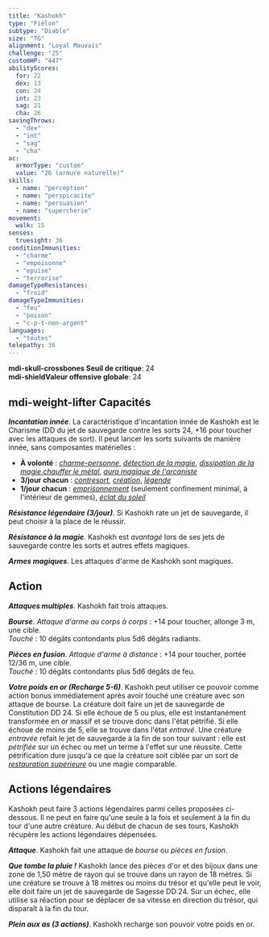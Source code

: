 ```yaml
---
title: "Kashokh"
type: "Fiélon"
subtype: "Diable"
size: "TG"
alignment: "Loyal Mauvais"
challenge: "25"
customHP: "447"
abilityScores:
  for: 22
  dex: 13
  con: 24
  int: 23
  sag: 21
  cha: 26
savingThrows:
  - "dex"
  - "int"
  - "sag"
  - "cha"
ac:
  armorType: "custom"
  value: "26 (armure naturelle)"
skills:
  - name: "perception"
  - name: "perspicacite"
  - name: "persuasion"
  - name: "supercherie"
movement:
  walk: 15
senses:
  truesight: 36
conditionImmunities:
  - "charme"
  - "empoisonne"
  - "epuise"
  - "terrorise"
damageTypeResistances:
  - "froid"
damageTypeImmunities:
  - "feu"
  - "poison"
  - "c-p-t-non-argent"
languages:
  - "toutes"
telepathy: 36
---
```

**<v-icon>mdi-skull-crossbones</v-icon> Seuil de critique**: 24       
**<v-icon>mdi-shield</v-icon>Valeur offensive globale**: 24     
## <v-icon>mdi-weight-lifter</v-icon> Capacités
_**Incantation innée**_. La caractéristique d'incantation innée de Kashokh est le Charisme (DD du jet de sauvegarde contre les sorts 24, +16 pour toucher avec les attaques de sort). Il peut lancer les sorts suivants de manière innée, sans composantes matérielles :
* **À volonté** : [_charme-personne_](/grimoire/charme-personne/), [_détection de la magie_](/grimoire/detection-de-la-magie/), [_dissipation de la magie_](/grimoire/dissipation-de-la-magie/),[_chauffer le métal_](/grimoire/chauffer-le-metal/), [_aura magique de l'arcaniste_](/grimoire/aura-magique-de-l-arcaniste/)
* **3/jour chacun** : [_contresort_](/grimoire/contresort/), [_création_](/grimoire/creation/), [_légende_](/grimoire/legende/)
* **1/jour chacun** : [_emprisonnement_](/grimoire/emprisonnement/) (seulement confinement minimal, à l'intérieur de gemmes), [_éclat du soleil_](/grimoire/eclat-du-soleil/)

_**Résistance légendaire (3/jour)**_. Si Kashokh rate un jet de sauvegarde, il peut choisir à la place de le réussir.

_**Résistance à la magie**_. Kashokh est _avantagé_ lors de ses jets de sauvegarde contre les sorts et autres effets magiques.

_**Armes magiques**_. Les attaques d'arme de Kashokh sont magiques.

## Action
_**Attaques multiples**_. Kashokh fait trois attaques.

_**Bourse**_. _Attaque d'arme au corps à corps_ : +14 pour toucher, allonge 3 m, une cible.  
_Touché_ : 10 dégâts contondants plus 5d6 dégâts radiants.

_**Pièces en fusion**_. _Attaque d'arme à distance_ : +14 pour toucher, portée 12/36 m, une cible.  
_Touché_ : 10 dégâts contondants plus 5d6 dégâts de feu.

_**Votre poids en or (Recharge 5-6)**_. Kashokh peut utiliser ce pouvoir comme action bonus immédiatement après avoir touché une créature avec son attaque de bourse. La créature doit faire un jet de sauvegarde de Constitution DD 24. Si elle échoue de 5 ou plus, elle est instantanément transformée en or massif et se trouve donc dans l'état pétrifié. Si elle échoue de moins de 5, elle se trouve dans l'état _entravé_. Une créature _entravée_ refait le jet de sauvegarde à la fin de son tour suivant : elle est _pétrifiée_ sur un échec ou met un terme à l'effet sur une réussite. Cette pétrification dure jusqu'à ce que la créature soit ciblée par un sort de [_restauration supérieure_](/grimoire/restauration-superieure/) ou une magie comparable.

## Actions légendaires
Kashokh peut faire 3 actions légendaires parmi celles proposées ci-dessous. Il ne peut en faire qu'une seule à la fois et seulement à la fin du tour d'une autre créature. Au début de chacun de ses tours, Kashokh récupère les actions légendaires dépensées.

_**Attaque**_. Kashokh fait une attaque de _bourse_ ou _pièces en fusion_.

_**Que tombe la pluie !**_ Kashokh lance des pièces d'or et des bijoux dans une zone de 1,50 mètre de rayon qui se trouve dans un rayon de 18 mètres. Si une créature se trouve à 18 mètres ou moins du trésor et qu'elle peut le voir, elle doit faire un jet de sauvegarde de Sagesse DD 24. Sur un échec, elle utilise sa réaction pour se déplacer de sa vitesse en direction du trésor, qui disparaît à la fin du tour.

_**Plein aux as (3 actions)**_. Kashokh recharge son pouvoir votre poids en or.
